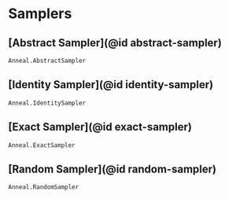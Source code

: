 # Samplers

## [Abstract Sampler](@id abstract-sampler)
```@docs
Anneal.AbstractSampler
```

## [Identity Sampler](@id identity-sampler)

```@docs
Anneal.IdentitySampler
```

## [Exact Sampler](@id exact-sampler)

```@docs
Anneal.ExactSampler
```

## [Random Sampler](@id random-sampler)

```@docs
Anneal.RandomSampler
```